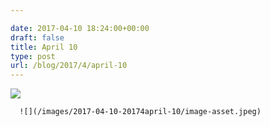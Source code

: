```yaml
---

date: 2017-04-10 18:24:00+00:00
draft: false
title: April 10
type: post
url: /blog/2017/4/april-10
---
```


![](/images/2017-04-10-20174april-10/image-asset.jpeg)

  


  
      ![](/images/2017-04-10-20174april-10/image-asset.jpeg)

